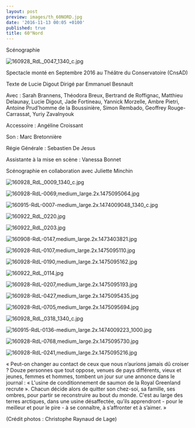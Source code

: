 ```yaml
---
layout: post
preview: images/th_60NORD.jpg
date: '2016-11-13 00:05 +0100'
published: true
title: 60°Nord
---
```

Scénographie

![160928_RdL_0047_1340_c.jpg]({{site.baseurl}}/images/160928_RdL_0047_1340_c.jpg)


Spectacle monté en Septembre 2016 au Théâtre du Conservatoire (CnsAD)

Texte de Lucie Digout
Dirigé par Emmanuel Besnault

Avec :
Sarah Brannens, Théodora Breux, Bertrand de Roffignac, Matthieu Delaunay, Lucie Digout, Jade Fortineau, Yannick Morzelle, Ambre Pietri, Antoine Prud'homme de la Boussinière, Simon Rembado, Geoffrey Rouge-Carrassat, Yuriy Zavalnyouk

Accessoire : Angéline Croissant

Son : Marc Bretonnière

Régie Générale : Sebastien De Jesus

Assistante à la mise en scène : Vanessa Bonnet

Scénographie en collaboration avec Juliette Minchin

![160928_RdL_0009_1340_c.jpg]({{site.baseurl}}/images/160928_RdL_0009_1340_c.jpg)

![160928-RdL-0069,medium_large.2x.1475095064.jpg]({{site.baseurl}}/images/160928-RdL-0069,medium_large.2x.1475095064.jpg)

![160915-RdL-0007-medium_large.2x.1474009048_1340_c.jpg]({{site.baseurl}}/images/160915-RdL-0007-medium_large.2x.1474009048_1340_c.jpg)

![160922_RdL_0220.jpg]({{site.baseurl}}/images/160922_RdL_0220.jpg)

![160922_RdL_0203.jpg]({{site.baseurl}}/images/160922_RdL_0203.jpg)

![160908-RdL-0147,medium_large.2x.1473403821.jpg]({{site.baseurl}}/images/160908-RdL-0147,medium_large.2x.1473403821.jpg)

![160928-RdL-0107,medium_large.2x.1475095110.jpg]({{site.baseurl}}/images/160928-RdL-0107,medium_large.2x.1475095110.jpg)

![160928-RdL-0190,medium_large.2x.1475095162.jpg]({{site.baseurl}}/images/160928-RdL-0190,medium_large.2x.1475095162.jpg)

![160922_RdL_0114.jpg]({{site.baseurl}}/images/160922_RdL_0114.jpg)

![160928-RdL-0207,medium_large.2x.1475095193.jpg]({{site.baseurl}}/images/160928-RdL-0207,medium_large.2x.1475095193.jpg)

![160928-RdL-0427,medium_large.2x.1475095435.jpg]({{site.baseurl}}/images/160928-RdL-0427,medium_large.2x.1475095435.jpg)

![160928-RdL-0705,medium_large.2x.1475095694.jpg]({{site.baseurl}}/images/160928-RdL-0705,medium_large.2x.1475095694.jpg)

![160928_RdL_0318_1340_c.jpg]({{site.baseurl}}/images/160928_RdL_0318_1340_c.jpg)

![160915-RdL-0136-medium_large.2x.1474009223_1000.jpg]({{site.baseurl}}/images/160915-RdL-0136-medium_large.2x.1474009223_1000.jpg)

![160928-RdL-0768,medium_large.2x.1475095730.jpg]({{site.baseurl}}/images/160928-RdL-0768,medium_large.2x.1475095730.jpg)

![160928-RdL-0241,medium_large.2x.1475095216.jpg]({{site.baseurl}}/images/160928-RdL-0241,medium_large.2x.1475095216.jpg)

« Peut-on changer au contact de ceux que nous n’aurions jamais dû croiser ? Douze personnes que tout oppose, venues de pays différents, vieux et jeunes, femmes et hommes, tombent un jour sur une annonce dans le journal : « L'usine de conditionnement de saumon de la Royal Greenland recrute ». Chacun décide alors de quitter son chez-soi, sa famille, ses ombres, pour partir se reconstruire au bout du monde. C'est au large des terres arctiques, dans une usine désaffectée, qu’ils apprendront - pour le meilleur et pour le pire - à se connaître, à s’affronter et à s’aimer. »

(Crédit photos : Christophe Raynaud de Lage)
